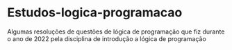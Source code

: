 # Estudos-logica-programacao
Algumas resoluções de questões de lógica de programação que fiz durante o ano de 2022 pela disciplina de introdução a lógica de programação
